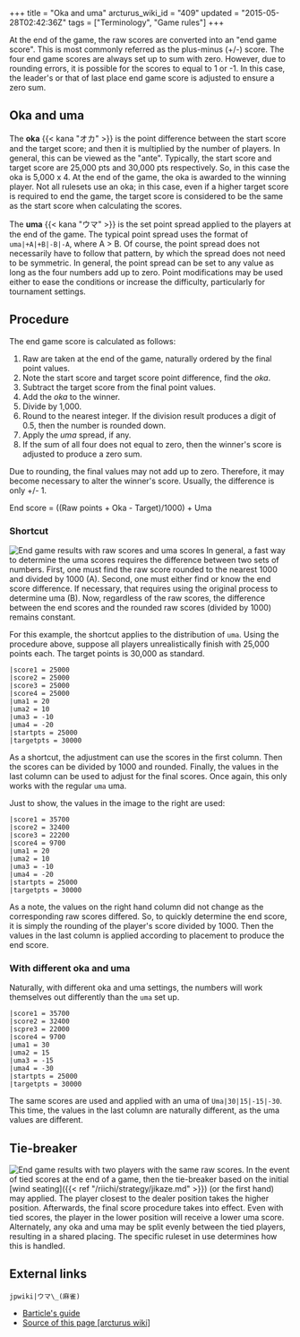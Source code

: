 +++
title = "Oka and uma"
arcturus_wiki_id = "409"
updated = "2015-05-28T02:42:36Z"
tags = ["Terminology", "Game rules"]
+++

At the end of the game, the raw scores are converted into an "end game score". This is most commonly
referred as the plus-minus (+/-) score. The four end game scores are always set up to sum with zero.
However, due to rounding errors, it is possible for the scores to equal to 1 or -1. In this case,
the leader's or that of last place end game score is adjusted to ensure a zero sum.

## Oka and uma

The **oka** {{< kana "オカ" >}} is the point difference between the start score and the target
score; and then it is multiplied by the number of players. In general, this can be viewed as the
"ante". Typically, the start score and target score are 25,000 pts and 30,000 pts respectively. So,
in this case the oka is 5,000 x 4. At the end of the game, the oka is awarded to the winning player.
Not all rulesets use an oka; in this case, even if a higher target score is required to end the
game, the target score is considered to be the same as the start score when calculating the scores.

The **uma** {{< kana "ウマ" >}} is the set point spread applied to the players at the end of the
game. The typical point spread uses the format of `uma|+A|+B|-B|-A`, where A \> B. Of course, the
point spread does not necessarily have to follow that pattern, by which the spread does not need to
be symmetric. In general, the point spread can be set to any value as long as the four numbers add
up to zero. Point modifications may be used either to ease the conditions or increase the
difficulty, particularly for tournament settings.

## Procedure

The end game score is calculated as follows:

1.  Raw are taken at the end of the game, naturally ordered by the final point values.
2.  Note the start score and target score point difference, find the _oka_.
3.  Subtract the target score from the final point values.
4.  Add the _oka_ to the winner.
5.  Divide by 1,000.
6.  Round to the nearest integer. If the division result produces a digit of 0.5, then the number is
    rounded down.
7.  Apply the _uma_ spread, if any.
8.  If the sum of all four does not equal to zero, then the winner's score is adjusted to produce a
    zero sum.

Due to rounding, the final values may not add up to zero. Therefore, it may become necessary to
alter the winner's score. Usually, the difference is only +/- 1.

End score = ((Raw points + Oka - Target)/1000) + Uma

### Shortcut

![End game results with raw scores and uma scores](PlusMinus.png "End game results with raw scores and uma scores")
In general, a fast way to determine the uma scores requires the difference between two sets of
numbers. First, one must find the raw score rounded to the nearest 1000 and divided by 1000 (A).
Second, one must either find or know the end score difference. If necessary, that requires using the
original process to determine uma (B). Now, regardless of the raw scores, the difference between the
end scores and the rounded raw scores (divided by 1000) remains constant.

For this example, the shortcut applies to the distribution of `uma`. Using the procedure above,
suppose all players unrealistically finish with 25,000 points each. The target points is 30,000 as
standard.

```uma compare|
|score1 = 25000
|score2 = 25000
|score3 = 25000
|score4 = 25000
|uma1 = 20
|uma2 = 10
|uma3 = -10
|uma4 = -20
|startpts = 25000
|targetpts = 30000
```

As a shortcut, the adjustment can use the scores in the first column. Then the scores can be divided
by 1000 and rounded. Finally, the values in the last column can be used to adjust for the final
scores. Once again, this only works with the regular `uma` uma.

Just to show, the values in the image to the right are used:

```uma compare|
|score1 = 35700
|score2 = 32400
|score3 = 22200
|score4 = 9700
|uma1 = 20
|uma2 = 10
|uma3 = -10
|uma4 = -20
|startpts = 25000
|targetpts = 30000
```

As a note, the values on the right hand column did not change as the corresponding raw scores
differed. So, to quickly determine the end score, it is simply the rounding of the player's score
divided by 1000. Then the values in the last column is applied according to placement to produce the
end score.

### With different oka and uma

Naturally, with different oka and uma settings, the numbers will work themselves out differently
than the `uma` set up.

```uma compare|
|score1 = 35700
|score2 = 32400
|scpre3 = 22000
|score4 = 9700
|uma1 = 30
|uma2 = 15
|uma3 = -15
|uma4 = -30
|startpts = 25000
|targetpts = 30000
```

The same scores are used and applied with an uma of `Uma|30|15|-15|-30`. This time, the values in
the last column are naturally different, as the uma values are different.

## Tie-breaker

![End game results with two players with the [same raw scores](http://tenhou.net/0/?log=2014011412gm-0009-7447-f4a2bbb5&tw=1).](Tiedscores.png "End game results with two players with the same raw scores.")
In the event of tied scores at the end of a game, then the tie-breaker based on the initial [wind
seating]({{< ref "/riichi/strategy/jikaze.md" >}}) (or the first hand) may applied. The player
closest to the dealer position takes the higher position. Afterwards, the final score procedure
takes into effect. Even with tied scores, the player in the lower position will receive a lower uma
score. Alternately, any oka and uma may be split evenly between the tied players, resulting in a
shared placing. The specific ruleset in use determines how this is handled.

## External links

`jpwiki|ウマ\_(麻雀)`

- [Barticle's guide](http://www.uspml.com/downloads.htm)
- [Source of this page [arcturus wiki]](http://arcturus.su/wiki/Oka_and_uma)
